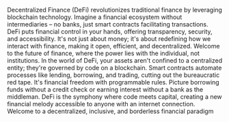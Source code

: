 Decentralized Finance (DeFi) revolutionizes traditional finance by leveraging blockchain technology. Imagine a financial ecosystem without intermediaries – no banks, just smart contracts facilitating transactions. DeFi puts financial control in your hands, offering transparency, security, and accessibility. It's not just about money; it's about redefining how we interact with finance, making it open, efficient, and decentralized. Welcome to the future of finance, where the power lies with the individual, not institutions.
In the world of DeFi, your assets aren't confined to a centralized entity; they're governed by code on a blockchain. Smart contracts automate processes like lending, borrowing, and trading, cutting out the bureaucratic red tape. It's financial freedom with programmable rules. Picture borrowing funds without a credit check or earning interest without a bank as the middleman. DeFi is the symphony where code meets capital, creating a new financial melody accessible to anyone with an internet connection. Welcome to a decentralized, inclusive, and borderless financial paradigm
